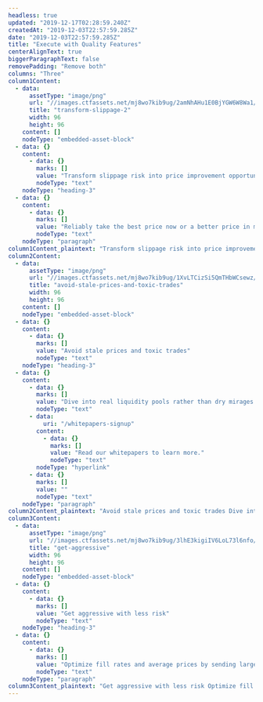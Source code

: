 ```yaml
---
headless: true
updated: "2019-12-17T02:28:59.240Z"
createdAt: "2019-12-03T22:57:59.285Z"
date: "2019-12-03T22:57:59.285Z"
title: "Execute with Quality Features"
centerAlignText: true
biggerParagraphText: false
removePadding: "Remove both"
columns: "Three"
column1Content:
  - data:
      assetType: "image/png"
      url: "//images.ctfassets.net/mj8wo7kib9ug/2amNhAHu1E0BjYGW6W8Wa1/3552f2dca617aa80836c073b3c86b184/transform-slippage-2.png"
      title: "transform-slippage-2"
      width: 96
      height: 96
    content: []
    nodeType: "embedded-asset-block"
  - data: {}
    content:
      - data: {}
        marks: []
        value: "Transform slippage risk into price improvement opportunity"
        nodeType: "text"
    nodeType: "heading-3"
  - data: {}
    content:
      - data: {}
        marks: []
        value: "Reliably take the best price now or a better price in microseconds. Signum’s Quote Fuse signal provides accurate predictions of when the next quote price movement will occur with every market data tick. When combined with our Quote Vector signal, you trade with a complete prediction of quote price dynamics."
        nodeType: "text"
    nodeType: "paragraph"
column1Content_plaintext: "Transform slippage risk into price improvement opportunity Reliably take the best price now or a better price in microseconds. Signum’s Quote Fuse signal provides accurate predictions of when the next quote price movement will occur with every market data tick. When combined with our Quote Vector signal, you trade with a complete prediction of quote price dynamics."
column2Content:
  - data:
      assetType: "image/png"
      url: "//images.ctfassets.net/mj8wo7kib9ug/1XvLTCizSi5QmTHbWCsewz/1abe8d9b38c9ae55d0c6c7d306e8f85b/avoid-stale-prices-and-toxic-trades.png"
      title: "avoid-stale-prices-and-toxic-trades"
      width: 96
      height: 96
    content: []
    nodeType: "embedded-asset-block"
  - data: {}
    content:
      - data: {}
        marks: []
        value: "Avoid stale prices and toxic trades"
        nodeType: "text"
    nodeType: "heading-3"
  - data: {}
    content:
      - data: {}
        marks: []
        value: "Dive into real liquidity pools rather than dry mirages or shark-infested waters. Signum’s accurate predictions of imminent quote price changes can be used to identify stale quotes on remote markets. Our research also shows that combining these predictions with venue identifiers helps identify toxic trading conditions such as artificial spread compression. "
        nodeType: "text"
      - data:
          uri: "/whitepapers-signup"
        content:
          - data: {}
            marks: []
            value: "Read our whitepapers to learn more."
            nodeType: "text"
        nodeType: "hyperlink"
      - data: {}
        marks: []
        value: ""
        nodeType: "text"
    nodeType: "paragraph"
column2Content_plaintext: "Avoid stale prices and toxic trades Dive into real liquidity pools rather than dry mirages or shark-infested waters. Signum’s accurate predictions of imminent quote price changes can be used to identify stale quotes on remote markets. Our research also shows that combining these predictions with venue identifiers helps identify toxic trading conditions such as artificial spread compression. Read our whitepapers to learn more."
column3Content:
  - data:
      assetType: "image/png"
      url: "//images.ctfassets.net/mj8wo7kib9ug/3lhE3kigiIV6LoL73l6nfo/f08b06a4c7997f532cc7b58599c744ff/get-aggressive.png"
      title: "get-aggressive"
      width: 96
      height: 96
    content: []
    nodeType: "embedded-asset-block"
  - data: {}
    content:
      - data: {}
        marks: []
        value: "Get aggressive with less risk"
        nodeType: "text"
    nodeType: "heading-3"
  - data: {}
    content:
      - data: {}
        marks: []
        value: "Optimize fill rates and average prices by sending larger orders to venues with hidden liquidity. Signum’s Liquidity Lamp signal reliably identifies and tracks hidden orders at specific price points. Signium’s Searchlight signal accurately estimates the size of hidden orders that are identified by Liquidity Lamp. It’s like X-ray vision for your execution algo. Execute larger orders faster with less risk."
        nodeType: "text"
    nodeType: "paragraph"
column3Content_plaintext: "Get aggressive with less risk Optimize fill rates and average prices by sending larger orders to venues with hidden liquidity. Signum’s Liquidity Lamp signal reliably identifies and tracks hidden orders at specific price points. Signium’s Searchlight signal accurately estimates the size of hidden orders that are identified by Liquidity Lamp. It’s like X-ray vision for your execution algo. Execute larger orders faster with less risk."
---
```

